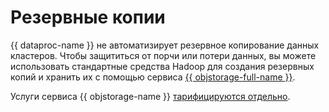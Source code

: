 # Резервные копии

{{ dataproc-name }} не автоматизирует резервное копирование данных кластеров. Чтобы защититься от порчи или потери данных, вы можете использовать стандартные средства Hadoop для создания резервных копий и хранить их с помощью сервиса [{{ objstorage-full-name }}](https://cloud.yandex.ru/services/storage).

 Услуги сервиса {{ objstorage-name }} [тарифицируются отдельно](../../storage/pricing.md).
